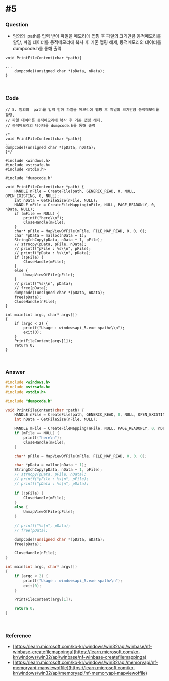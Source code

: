 # #5

### Question

- 임의의  path를 입력 받아 파일을 메모리에 맵핑 후 파일의 크기만큼 동적메모리를 할당, 파일 데이터를 동적메모리에 복사 후 기존 맵핑 해제, 동적메모리의 데이터를 dumpcode.h를 통해 출력

```
void PrintFileContent(char *path){

...
    dumpcode((unsigned char *)pData, nData);
}

```



<br>



### Code

```
// 5. 임의의  path를 입력 받아 파일을 메모리에 맵핑 후 파일의 크기만큼 동적메모리를 할당, 
// 파일 데이터를 동적메모리에 복사 후 기존 맵핑 해제, 
// 동적메모리의 데이터를 dumpcode.h를 통해 출력

/*
void PrintFileContent(char *path){
...
dumpcode((unsigned char *)pData, nData);
}*/

#include <windows.h>
#include <strsafe.h>
#include <stdio.h>

#include "dumpcode.h"

void PrintFileContent(char *path) {
	HANDLE nFile = CreateFile(path, GENERIC_READ, 0, NULL, OPEN_EXISTING, 0, NULL);
	int nData = GetFileSize(nFile, NULL);
	HANDLE mFile = CreateFileMapping(nFile, NULL, PAGE_READONLY, 0, nData, NULL);
	if (mFile == NULL) {
		printf("here\\n");
		CloseHandle(mFile);
	}
	char* pFile = MapViewOfFile(mFile, FILE_MAP_READ, 0, 0, 0);
	char *pData = malloc(nData + 1);
	StringCchCopy(pData, nData + 1, pFile);
	// strncpy(pData, pFile, nData);
	// printf("pFile : %s\\n", pFile);
	// printf("pData : %s\\n", pData);
	if (!pFile) {
		CloseHandle(mFile);
	}
	else {
		UnmapViewOfFile(pFile);
	}
	// printf("%s\\n", pData);
	// free(pData);
	dumpcode((unsigned char *)pData, nData); 
	free(pData);
	CloseHandle(nFile);
}

int main(int argc, char* argv[])
{
	if (argc < 2) {
		printf("Usage : windowsapi_5.exe <path>\\n");
		exit(0);
	}
	PrintFileContent(argv[1]);
	return 0;
}
```



<br>



### Answer

```c
#include <windows.h>
#include <strsafe.h>
#include <stdio.h>

#include "dumpcode.h"

void PrintFileContent(char *path) {
	HANDLE nFile = CreateFile(path, GENERIC_READ, 0, NULL, OPEN_EXISTING, 0, NULL);
	int nData = GetFileSize(nFile, NULL);

	HANDLE mFile = CreateFileMapping(nFile, NULL, PAGE_READONLY, 0, nData, NULL);
	if (mFile == NULL) {
		printf("here\n");
		CloseHandle(mFile);
	}

	char* pFile = MapViewOfFile(mFile, FILE_MAP_READ, 0, 0, 0);

	char *pData = malloc(nData + 1);
	StringCchCopy(pData, nData + 1, pFile);
	// strncpy(pData, pFile, nData);
	// printf("pFile : %s\n", pFile);
	// printf("pData : %s\n", pData);

	if (!pFile) {
		CloseHandle(mFile);
	}
	else {
		UnmapViewOfFile(pFile);
	}
	
	// printf("%s\n", pData);
	// free(pData);

	dumpcode((unsigned char *)pData, nData); 
	free(pData);

	CloseHandle(nFile);
}

int main(int argc, char* argv[])
{
	if (argc < 2) {
		printf("Usage : windowsapi_5.exe <path>\n");
		exit(0);
	}

	PrintFileContent(argv[1]);

	return 0;
}
```



<br>



### Reference

- [https://learn.microsoft.com/ko-kr/windows/win32/api/winbase/nf-winbase-createfilemappinga](https://learn.microsoft.com/ko-kr/windows/win32/api/winbase/nf-winbase-createfilemappinga)
- [https://learn.microsoft.com/ko-kr/windows/win32/api/memoryapi/nf-memoryapi-mapviewoffile](https://learn.microsoft.com/ko-kr/windows/win32/api/memoryapi/nf-memoryapi-mapviewoffile)
